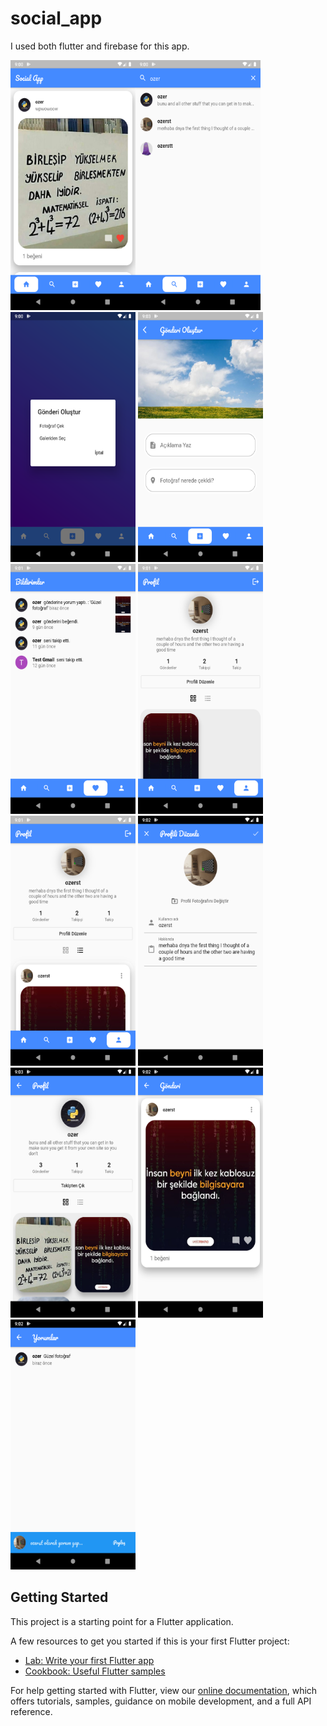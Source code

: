 # social_app

I used both flutter and firebase for this app.


<img style = "float:left" src="https://github.com/MustafaOzer20/social-app/blob/master/screenshots/flow.png" width="200" height="400">
<img src="https://github.com/MustafaOzer20/social-app/blob/master/screenshots/search.png" width="200" height="400">
<img src="https://github.com/MustafaOzer20/social-app/blob/master/screenshots/choice_photo.png" width="200" height="400">
<img src="https://github.com/MustafaOzer20/social-app/blob/master/screenshots/addpost.png" width="200" height="400">
<img src="https://github.com/MustafaOzer20/social-app/blob/master/screenshots/notifications.png" width="200" height="400">
<img src="https://github.com/MustafaOzer20/social-app/blob/master/screenshots/profile_grid.png" width="200" height="400">
<img src="https://github.com/MustafaOzer20/social-app/blob/master/screenshots/profile_list.png" width="200" height="400">
<img src="https://github.com/MustafaOzer20/social-app/blob/master/screenshots/edit_profile.png" width="200" height="400">
<img src="https://github.com/MustafaOzer20/social-app/blob/master/screenshots/user_profile.png" width="200" height="400">
<img src="https://github.com/MustafaOzer20/social-app/blob/master/screenshots/single_post.png" width="200" height="400">
<img src="https://github.com/MustafaOzer20/social-app/blob/master/screenshots/comments.png" width="200" height="400">

## Getting Started

This project is a starting point for a Flutter application.

A few resources to get you started if this is your first Flutter project:

- [Lab: Write your first Flutter app](https://flutter.dev/docs/get-started/codelab)
- [Cookbook: Useful Flutter samples](https://flutter.dev/docs/cookbook)

For help getting started with Flutter, view our
[online documentation](https://flutter.dev/docs), which offers tutorials,
samples, guidance on mobile development, and a full API reference.
